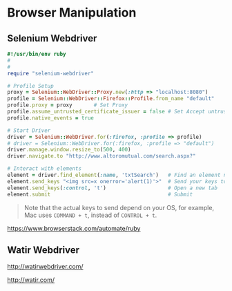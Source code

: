 # Browser Manipulation 




## Selenium Webdriver


```ruby
#!/usr/bin/env ruby
#
#
require "selenium-webdriver"

# Profile Setup
proxy = Selenium::WebDriver::Proxy.new(:http => "localhost:8080")
profile = Selenium::WebDriver::Firefox::Profile.from_name "default"
profile.proxy = proxy		# Set Proxy
profile.assume_untrusted_certificate_issuer = false	# Set Accept untrusted SSL cetificates
profile.native_events = true

# Start Driver 
driver = Selenium::WebDriver.for(:firefox, :profile => profile)
# driver = Selenium::WebDriver.for(:firefox, :profile => "default")
driver.manage.window.resize_to(500, 400)
driver.navigate.to "http://www.altoromutual.com/search.aspx?"

# Interact with elements
element = driver.find_element(:name, 'txtSearch')   # Find an element named 'txtSearch'
element.send_keys "<img src=x onerror='alert(1)'>"  # Send your keys to element
element.send_keys(:control, 't')                    # Open a new tab
element.submit                                      # Submit 
```


> Note that the actual keys to send depend on your OS, for example, Mac uses `COMMAND + t`, instead of `CONTROL + t`.





https://www.browserstack.com/automate/ruby





## Watir Webdriver
http://watirwebdriver.com/

http://watir.com/
